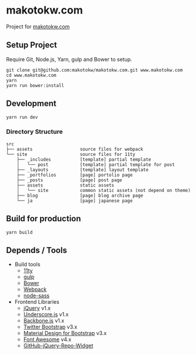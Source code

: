 makotokw.com
==============

Project for [makotokw.com](https://makotokw.com)

## Setup Project

Require Git, Node.js, Yarn, gulp and Bower to setup.


```
git clone git@github.com:makotokw/makotokw.com.git www.makotokw.com
cd www.makotokw.com
yarn
yarn run bower:install
```

## Development

```
yarn run dev
```


### Directory Structure

```
src
├── assets                  source files for webpack
└── site                    source files for 11ty
    ├── _includes           [template] partial template
    │   └── post            [template] partial template for post
    ├── _layouts            [template] layout template
    ├── _portfolios         [page] portolio page
    ├── _posts              [page] post page
    ├── assets              static assets
    │   └── site            common static assets (not depend on theme)
    ├── blog                [page] blog archive page
    └── ja                  [page] japanese page
```


## Build for production

```
yarn build
```

## Depends / Tools

* Build tools
    * [11ty](https://github.com/11ty/eleventy/)
    * [gulp](https://gulpjs.com/)
    * [Bower](http://bower.io/)
    * [Webpack](https://webpack.js.org/)
    * [node-sass](https://github.com/sass/node-sass)
* Frontend Libraries
    * [jQuery](https://jquery.com/) v1.x
    * [Underscore.js](https://underscorejs.org/) v1.x
    * [Backbone.js](https://backbonejs.org/) v1.x
    * [Twitter Bootstrap](https://getbootstrap.com/) v3.x
    * [Material Design for Bootstrap](https://fezvrasta.github.io/bootstrap-material-design/) v3.x
    * [Font Awesome](https://fontawesome.com/) v4.x
    * [GitHub-jQuery-Repo-Widget](https://github.com/JoelSutherland/GitHub-jQuery-Repo-Widget)
